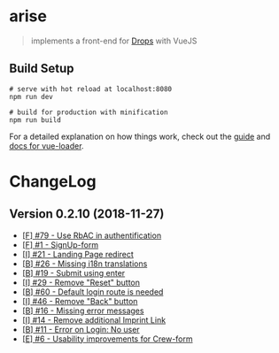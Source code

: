 # arise

> implements a front-end for [Drops](http://github.com/Viva-con-Agua/drops) with VueJS


## Build Setup

```
# serve with hot reload at localhost:8080
npm run dev

# build for production with minification
npm run build
```

For a detailed explanation on how things work, check out the [guide](http://vuejs-templates.github.io/webpack/) and [docs for vue-loader](http://vuejs.github.io/vue-loader).


ChangeLog
=========

## Version 0.2.10 (2018-11-27)

* [[F] #79 - Use RbAC in authentification](https://github.com/Viva-con-Agua/arise/issues/79)
* [[F] #1 - SignUp-form](https://github.com/Viva-con-Agua/arise/issues/1)
* [[I] #21 - Landing Page redirect](https://github.com/Viva-con-Agua/arise/issues/21)
* [[B] #26 - Missing i18n translations](https://github.com/Viva-con-Agua/arise/issues/26)
* [[B] #19 - Submit using enter](https://github.com/Viva-con-Agua/arise/issues/19)
* [[I] #29 - Remove "Reset" button](https://github.com/Viva-con-Agua/arise/issues/29)
* [[B] #60 - Default login route is needed](https://github.com/Viva-con-Agua/arise/issues/60)
* [[I] #46 - Remove "Back" button](https://github.com/Viva-con-Agua/arise/issues/46)
* [[B] #16 - Missing error messages](https://github.com/Viva-con-Agua/arise/issues/16)
* [[I] #14 - Remove additional Imprint Link](https://github.com/Viva-con-Agua/arise/issues/14)
* [[B] #11 - Error on Login: No user](https://github.com/Viva-con-Agua/arise/issues/11)
* [[E] #6 - Usability improvements for Crew-form](https://github.com/Viva-con-Agua/arise/issues/6)


